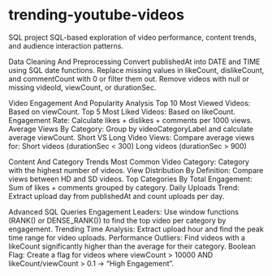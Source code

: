 # trending-youtube-videos
SQL  project
SQL-based exploration of video performance, content trends, and audience interaction patterns.

Data Cleaning And Preprocessing
Convert publishedAt into DATE and TIME using SQL date functions.
Replace missing values in likeCount, dislikeCount, and commentCount with 0 or filter them out.
Remove videos with null or missing videoId, viewCount, or durationSec.

Video Engagement And Popularity Analysis
Top 10 Most Viewed Videos: Based on viewCount.
Top 5 Most Liked Videos: Based on likeCount.
Engagement Rate: Calculate likes + dislikes + comments per 1000 views.
Average Views By Category: Group by videoCategoryLabel and calculate average viewCount.
Short VS Long Video Views: Compare average views for:
Short videos (durationSec < 300)
Long videos (durationSec > 900)

Content And Category Trends
Most Common Video Category: Category with the highest number of videos.
View Distribution By Definition: Compare views between HD and SD videos.
Top Categories By Total Engagement: Sum of likes + comments grouped by category.
Daily Uploads Trend: Extract upload day from publishedAt and count uploads per day.

Advanced SQL Queries
Engagement Leaders: Use window functions (RANK() or DENSE_RANK()) to find the top video per category by engagement.
Trending Time Analysis: Extract upload hour and find the peak time range for video uploads.
Performance Outliers: Find videos with a likeCount significantly higher than the average for their category.
Boolean Flag: Create a flag for videos where viewCount > 10000 AND likeCount/viewCount > 0.1 → “High Engagement”.
